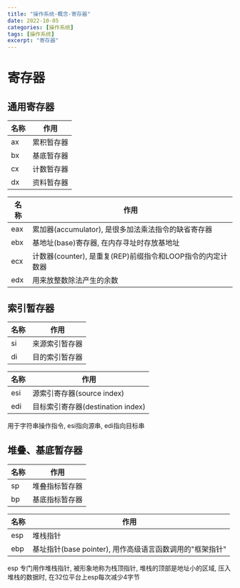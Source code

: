```yaml
---
title: "操作系统-概念-寄存器"
date: 2022-10-05
categories: [操作系统]
tags: [操作系统]
excerpt: "寄存器"
---
```


# 寄存器

## 通用寄存器

| 名称 | 作用       |
| ---- | --------- |
| ax   | 累积暂存器 |
| bx   | 基底暂存器 |
| cx   | 计数暂存器 |
| dx   | 资料暂存器 |

| 名称 | 作用                                                     |
| ---- | ------------------------------------------------------- |
| eax  | 累加器(accumulator), 是很多加法乘法指令的缺省寄存器        |
| ebx  | 基地址(base)寄存器, 在内存寻址时存放基地址                 |
| ecx  | 计数器(counter), 是重复(REP)前缀指令和LOOP指令的内定计数器 |
| edx  | 用来放整数除法产生的余数                                  |

## 索引暂存器

| 名称 | 作用           |
| ---- | ------------- |
| si   | 来源索引暂存器 |
| di   | 目的索引暂存器 |

| 名称 | 作用                              |
| ---- | -------------------------------- |
| esi  | 源索引寄存器(source index)        |
| edi  | 目标索引寄存器(destination index) |

用于字符串操作指令, esi指向源串, edi指向目标串

## 堆叠、基底暂存器

| 名称 | 作用           |
| ---- | ------------- |
| sp   | 堆叠指标暂存器 |
| bp   | 基底指标暂存器 |

| 名称 | 作用                                                   |
| ---- | ----------------------------------------------------- |
| esp  | 堆栈指针                                              |
| ebp  | 基址指针(base pointer), 用作高级语言函数调用的"框架指针" |

esp 专门用作堆栈指针, 被形象地称为栈顶指针, 堆栈的顶部是地址小的区域, 压入堆栈的数据时, 在32位平台上esp每次减少4字节
